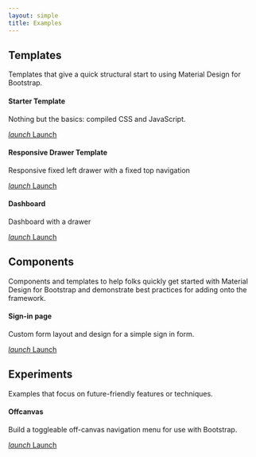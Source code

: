 ```yaml
---
layout: simple
title: Examples
---
```


## Templates

Templates that give a quick structural start to using Material Design for Bootstrap.

<div class="card-deck">
  <div class="card card-block">
    <h4 class="card-title">Starter Template</h4>
    <p class="card-text">Nothing but the basics: compiled CSS and JavaScript.</p>
    <a href="{{ site.baseurl }}/examples/starter-template/" target="_example" class="btn btn-primary"><i class="material-icons">launch</i> Launch</a>
  </div>
  <div class="card card-block">
    <h4 class="card-title">Responsive Drawer Template</h4>
    <p class="card-text">Responsive fixed left drawer with a fixed top navigation</p>
    <a href="{{ site.baseurl }}/examples/drawer/" target="_example" class="btn btn-primary"><i class="material-icons">launch</i> Launch</a>
  </div>
  <div class="card card-block">
    <h4 class="card-title">Dashboard</h4>
    <p class="card-text">Dashboard with a drawer</p>
    <a href="{{ site.baseurl }}/examples/dashboard/" target="_example" class="btn btn-primary"><i class="material-icons">launch</i> Launch</a>
  </div>  
  <!--
  <div class="col-xs-6 col-md-4">
     <div class="card card-block">
       <h4 class="card-title"></h4>
       <p class="card-text"></p>
       <a href="{{ site.baseurl }}/examples/" target="_example" class="btn btn-primary"><i class="material-icons">launch</i> Launch</a>
     </div>
  </div>
  -->
</div> 

## Components

Components and templates to help folks quickly get started with Material Design for Bootstrap and demonstrate best practices for adding onto the framework.

<div class="card-deck">
  <div class="card card-block">
    <h4 class="card-title">Sign-in page</h4>
    <p class="card-text">Custom form layout and design for a simple sign in form.</p>
    <a href="{{ site.baseurl }}/examples/signin" target="_example" class="btn btn-primary"><i class="material-icons">launch</i> Launch</a>
  </div>
</div>

## Experiments

Examples that focus on future-friendly features or techniques.

<div class="card-deck">
  <div class="card card-block">
   <h4 class="card-title">Offcanvas</h4>
   <p class="card-text">Build a toggleable off-canvas navigation menu for use with Bootstrap.</p>
   <a href="{{ site.baseurl }}/examples/offcanvas" target="_example" class="btn btn-primary"><i class="material-icons">launch</i> Launch</a>
  </div>
</div>
